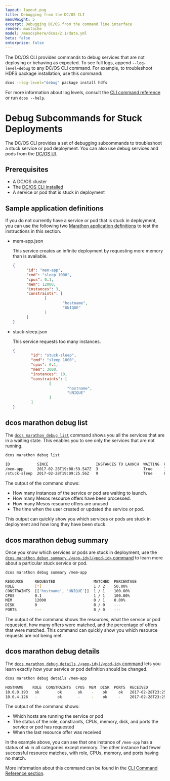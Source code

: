 ```yaml
---
layout: layout.pug
title: Debugging from the DC/OS CLI
menuWeight: 5
excerpt: Debugging DC/OS from the command line interface
render: mustache
model: /mesosphere/dcos/2.1/data.yml
beta: false
enterprise: false
---
```


The DC/OS CLI provides commands to debug services that are not deploying or behaving as expected. To see full logs, append `--log-level=debug` to any DC/OS CLI command. For example, to troubleshoot HDFS package installation, use this command:

```bash
dcos -—log-level="debug" package install hdfs
```
For more information about log levels, consult the [CLI command reference](/mesosphere/dcos/2.1/cli/command-reference/) or run `dcos --help`.

# Debug Subcommands for Stuck Deployments

The DC/OS CLI provides a set of debugging subcommands to troubleshoot a stuck service or pod deployment. You can also use debug services and pods from the [DC/OS UI](/mesosphere/dcos/2.1/monitoring/debugging/gui-debugging/).

## Prerequisites
- A DC/OS cluster
- The [DC/OS CLI installed](/mesosphere/dcos/2.1/cli/install/)
- A service or pod that is stuck in deployment

## Sample application definitions
If you do not currently have a service or pod that is stuck in deployment, you can use the following two [Marathon application definitions](/mesosphere/dcos/2.1/deploying-services/creating-services/) to test the instructions in this section.

- mem-app.json

  This service creates an infinite deployment by requesting more memory than is available.

  ```json
  {
        "id": "mem-app",
        "cmd": "sleep 1000",
        "cpus": 0.1,
        "mem": 12000,
        "instances": 3,
        "constraints": [
                [
                        "hostname",
                        "UNIQUE"
                ]
        ]
  }
  ```

- stuck-sleep.json

  This service requests too many instances.

  ```json
  {
          "id": "stuck-sleep",
          "cmd": "sleep 1000",
          "cpus": 0.1,
          "mem": 3000,
          "instances": 10,
          "constraints": [
                  [
                          "hostname",
                          "UNIQUE"
                  ]
          ]
  }
  ```

## dcos marathon debug list

The [`dcos marathon debug list`](/mesosphere/dcos/2.1/cli/command-reference/dcos-marathon/dcos-marathon-debug-list/) command shows you all the services that are in a waiting state. This enables you to see only the services that are not running.

```bash
dcos marathon debug list

ID            SINCE                     INSTANCES TO LAUNCH  WAITING  PROCESSED OFFERS  UNUSED OFFERS  LAST UNUSED OFFER         LAST USED OFFER           
/mem-app      2017-02-28T19:08:59.547Z  3                    True     13                13             2017-02-28T19:09:35.607Z  ---                       
/stuck-sleep  2017-02-28T19:09:25.56Z   9                    True     8                 7              2017-02-28T19:09:35.608Z  2017-02-28T19:09:25.566Z
```

The output of the command shows:

- How many instances of the service or pod are waiting to launch.
- How many Mesos resource offers have been processed.
- How many Mesos resource offers are unused
- The time when the user created or updated the service or pod.

This output can quickly show you which services or pods are stuck in deployment and how long they have been stuck.

## dcos marathon debug summary

Once you know which services or pods are stuck in deployment, use the [`dcos marathon debug summary /<app-id>|/<pod-id>` command](/mesosphere/dcos/2.1/cli/command-reference/dcos-marathon/dcos-marathon-debug-summary/) to learn more about a particular stuck service or pod.

```bash
dcos marathon debug summary /mem-app

RESOURCE     REQUESTED                 MATCHED  PERCENTAGE  
ROLE         [*]                       1 / 2    50.00%      
CONSTRAINTS  [['hostname', 'UNIQUE']]  1 / 1    100.00%     
CPUS         0.1                       1 / 1    100.00%     
MEM          12000                     0 / 1    0.00%       
DISK         0                         0 / 0    ---         
PORTS        ---                       0 / 0    ---  
```

The output of the command shows the resources, what the service or pod requested, how many offers were matched, and the percentage of offers that were matched. This command can quickly show you which resource requests are not being met.


## dcos marathon debug details

The [`dcos marathon debug details /<app-id>|/<pod-id>` command](/mesosphere/dcos/2.1/cli/command-reference/dcos-marathon/dcos-marathon-debug-details/) lets you learn exactly how your service or pod definition should be changed.

```bash
dcos marathon debug details /mem-app

HOSTNAME    ROLE  CONSTRAINTS  CPUS  MEM  DISK  PORTS  RECEIVED                  
10.0.0.193   ok        ok       ok    -    ok     ok   2017-02-28T23:25:11.912Z  
10.0.4.126   -         ok       -     -    ok     -    2017-02-28T23:25:11.913Z
```

The output of the command shows:

- Which hosts are running the service or pod
- The status of the role, constraints, CPUs, memory, disk, and ports the service or pod has requested
- When the last resource offer was received

In the example above, you can see that one instance of `/mem-app` has a status of `ok` in all categories except memory. The other instance had fewer successful resource matches, with role, CPUs, memory, and ports having no match.

More information about this command can be found in the [CLI Command Reference section](/mesosphere/dcos/2.1/cli/command-reference/dcos-marathon/dcos-marathon-debug-details/).
